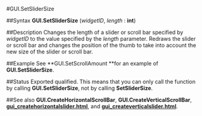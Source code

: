 
#GUI.SetSliderSize

##Syntax
**GUI.SetSliderSize** (_widgetID_, _length_ : **int**)



##Description
Changes the length of a slider or scroll bar specified by _widgetID_ to the value specified by the _length_ parameter. Redraws the slider or scroll bar and changes the position of the thumb to take into account the new size of the slider or scroll bar.



##Example
See **GUI.SetScrollAmount **for an example of **GUI.SetSliderSize**.



##Status
Exported qualified.
This means that you can only call the function by calling **GUI.SetSliderSize**, not by calling **SetSliderSize**.



##See also
**GUI.CreateHorizontalScrollBar**, **GUI.CreateVerticalScrollBar**, **[gui_createhorizontalslider.html](GUI.CreateHorizontalSlider)**, and **[gui_createverticalslider.html](GUI.CreateVerticalSlider)**.


